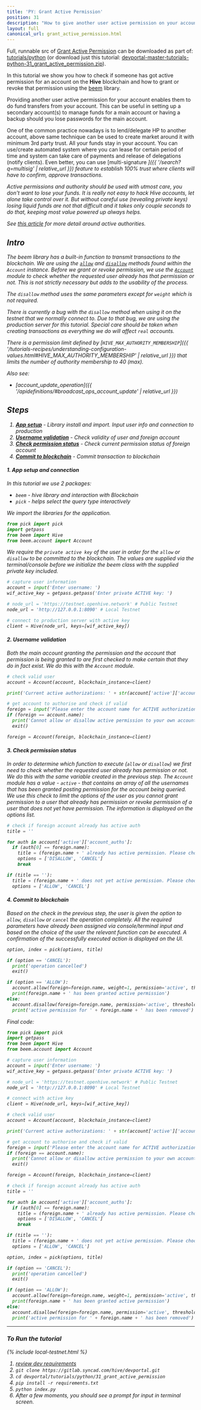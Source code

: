 ```yaml
---
title: 'PY: Grant Active Permission'
position: 31
description: "How to give another user active permission on your account using Python."
layout: full
canonical_url: grant_active_permission.html
---
```

Full, runnable src of [Grant Active Permission](https://gitlab.syncad.com/hive/devportal/-/tree/master/tutorials/python/31_grant_active_permission) can be downloaded as part of: [tutorials/python](https://gitlab.syncad.com/hive/devportal/-/tree/master/tutorials/python) (or download just this tutorial: [devportal-master-tutorials-python-31_grant_active_permission.zip](https://gitlab.syncad.com/hive/devportal/-/archive/master/devportal-master.zip?path=tutorials/python/31_grant_active_permission)).

In this tutorial we show you how to check if someone has got active permission for an account on the **Hive** blockchain and how to grant or revoke that permission using the [beem](https://github.com/holgern/beem) library.

Providing another user active permission for your account enables them to do fund transfers from your account.  This can be useful in setting up a secondary account(s) to manage funds for a main account or having a backup should you lose passwords for the main account.

One of the common practice nowadays is to lend/delegate HP to another account, above same technique can be used to create market around it with minimum 3rd party trust.  All your funds stay in your account.  You can use/create automated system where you can lease for certain period of time and system can take care of payments and release of delegations (notify clients).  Even better, you can use [multi-signature <i class="fas fa-search fa-xs" />]({{ '/search?q=multisig' | relative_url }})  feature to establish 100% trust where clients will have to confirm, approve transactions.

Active permissions and authority should be used with utmost care, you don't want to lose your funds.  It is really not easy to hack Hive accounts, let alone take control over it.  But without careful use (revealing private keys) losing liquid funds are not that difficult and it takes only couple seconds to do that, keeping most value powered up always helps.

See [this article](https://hive.blog/@good-karma/steem-multi-authority-permissions-and-how-active-authority-works-part-2-f158813ec0ec1) for more detail around active authorities.

## Intro

The beem library has a built-in function to transmit transactions to the blockchain.  We are using the [`allow`](https://beem.readthedocs.io/en/latest/beem.account.html#beem.account.Account.allow) and [`disallow`](https://beem.readthedocs.io/en/latest/beem.account.html#beem.account.Account.disallow) methods found within the `Account` instance.  Before we grant or revoke permission, we use the [`Account`](https://beem.readthedocs.io/en/latest/beem.account.html) module to check whether the requested user already has that permission or not.  This is not strictly necessary but adds to the usability of the process.

The `disallow` method uses the same parameters except for `weight` which is not required.

There is currently a bug with the `disallow` method when using it on the testnet that we normally connect to. Due to that bug, we are using the production server for this tutorial. Special care should be taken when creating transactions as everything we do will affect `real` accounts.

There is a permission limit defined by [`HIVE_MAX_AUTHORITY_MEMBERSHIP`]({{ '/tutorials-recipes/understanding-configuration-values.html#HIVE_MAX_AUTHORITY_MEMBERSHIP' | relative_url }}) that limits the number of authority membership to 40 (max).

Also see:
* [account_update_operation]({{ '/apidefinitions/#broadcast_ops_account_update' | relative_url }})

## Steps

1. [**App setup**](#setup) - Library install and import. Input user info and connection to production
1. [**Username validation**](#username) - Check validity of user and foreign account
1. [**Check permission status**](#status) - Check current permission status of foreign account
1. [**Commit to blockchain**](#commit) - Commit transaction to blockchain

#### 1. App setup and connection <a name="setup"></a>

In this tutorial we use 2 packages:

- `beem` - hive library and interaction with Blockchain
- `pick` - helps select the query type interactively

We import the libraries for the application.

```python
from pick import pick
import getpass
from beem import Hive
from beem.account import Account
```

We require the `private active key` of the user in order for the `allow` or `disallow` to be committed to the blockchain.  The values are supplied via the terminal/console before we initialize the beem class with the supplied private key included.

```python
# capture user information
account = input('Enter username: ')
wif_active_key = getpass.getpass('Enter private ACTIVE key: ')

# node_url = 'https://testnet.openhive.network' # Public Testnet
node_url = 'http://127.0.0.1:8090' # Local Testnet

# connect to production server with active key
client = Hive(node_url, keys=[wif_active_key])
```

#### 2. Username validation <a name="username"></a>

Both the main account granting the permission and the account that permission is being granted to are first checked to make certain that they do in fact exist.  We do this with the `Account` module.

```python
# check valid user
account = Account(account, blockchain_instance=client)

print('Current active authorizations: ' + str(account['active']['account_auths']))

# get account to authorise and check if valid
foreign = input('Please enter the account name for ACTIVE authorization: ')
if (foreign == account.name):
  print('Cannot allow or disallow active permission to your own account')
  exit()

foreign = Account(foreign, blockchain_instance=client)
```

#### 3. Check permission status <a name="status"></a>

In order to determine which function to execute (`allow` or `disallow`) we first need to check whether the requested user already has permission or not.  We do this with the same variable created in the previous step.  The `Account` module has a value - `active` - that contains an array of all the usernames that has been granted posting permission for the account being queried.  We use this check to limit the options of the user as you cannot grant permission to a user that already has permission or revoke permission of a user that does not yet have permission.  The information is displayed on the options list.

```python
# check if foreign account already has active auth
title = ''

for auth in account['active']['account_auths']:
  if (auth[0] == foreign.name):
    title = (foreign.name + ' already has active permission. Please choose option from below list')
    options = ['DISALLOW', 'CANCEL']
    break

if (title == ''):
  title = (foreign.name + ' does not yet active permission. Please choose option from below list')
  options = ['ALLOW', 'CANCEL']
```

#### 4. Commit to blockchain <a name="commit"></a>

Based on the check in the previous step, the user is given the option to `allow`, `disallow` or `cancel` the operation completely.  All the required parameters have already been assigned via console/terminal input and based on the choice of the user the relevant function can be executed.  A confirmation of the successfully executed action is displayed on the UI.

```python
option, index = pick(options, title)

if (option == 'CANCEL'):
  print('operation cancelled')
  exit()

if (option == 'ALLOW'):
  account.allow(foreign=foreign.name, weight=1, permission='active', threshold=1)
  print(foreign.name + ' has been granted active permission')
else:
  account.disallow(foreign=foreign.name, permission='active', threshold=1)
  print('active permission for ' + foreign.name + ' has been removed')
```

Final code:

```python
from pick import pick
import getpass
from beem import Hive
from beem.account import Account

# capture user information
account = input('Enter username: ')
wif_active_key = getpass.getpass('Enter private ACTIVE key: ')

# node_url = 'https://testnet.openhive.network' # Public Testnet
node_url = 'http://127.0.0.1:8090' # Local Testnet

# connect with active key
client = Hive(node_url, keys=[wif_active_key])

# check valid user
account = Account(account, blockchain_instance=client)

print('Current active authorizations: ' + str(account['active']['account_auths']))

# get account to authorise and check if valid
foreign = input('Please enter the account name for ACTIVE authorization: ')
if (foreign == account.name):
  print('Cannot allow or disallow active permission to your own account')
  exit()

foreign = Account(foreign, blockchain_instance=client)

# check if foreign account already has active auth
title = ''

for auth in account['active']['account_auths']:
  if (auth[0] == foreign.name):
    title = (foreign.name + ' already has active permission. Please choose option from below list')
    options = ['DISALLOW', 'CANCEL']
    break

if (title == ''):
  title = (foreign.name + ' does not yet active permission. Please choose option from below list')
  options = ['ALLOW', 'CANCEL']

option, index = pick(options, title)

if (option == 'CANCEL'):
  print('operation cancelled')
  exit()

if (option == 'ALLOW'):
  account.allow(foreign=foreign.name, weight=1, permission='active', threshold=1)
  print(foreign.name + ' has been granted active permission')
else:
  account.disallow(foreign=foreign.name, permission='active', threshold=1)
  print('active permission for ' + foreign.name + ' has been removed')

```

---

### To Run the tutorial

{% include local-testnet.html %}

1. [review dev requirements](getting_started.html)
1. `git clone https://gitlab.syncad.com/hive/devportal.git`
1. `cd devportal/tutorials/python/31_grant_active_permission`
1. `pip install -r requirements.txt`
1. `python index.py`
1. After a few moments, you should see a prompt for input in terminal screen.
